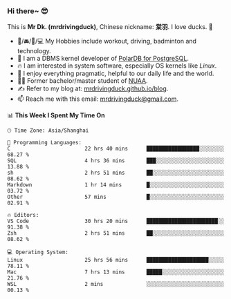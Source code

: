 ### Hi there~ 😎

This is **Mr Dk. (mrdrivingduck)**, Chinese nickname: **棠羽**. I love ducks. 🦆

- 💪/🚘/🏸/💻 My Hobbies include workout, driving, badminton and technology.
- 🍊 I am a DBMS kernel developer of [PolarDB for PostgreSQL](https://github.com/ApsaraDB/PolarDB-for-PostgreSQL).
- 🔥 I am interested in system software, especially OS kernels like *Linux*.
- 🔧 I enjoy everything pragmatic, helpful to our daily life and the world.
- 👨‍🎓 Former bachelor/master student of [NUAA](https://en.wikipedia.org/wiki/Nanjing_University_of_Aeronautics_and_Astronautics).
- ✍ Refer to my blog at: [mrdrivingduck.github.io/blog](https://mrdrivingduck.github.io/blog/).
- 📫 Reach me with this email: [mrdrivingduck@gmail.com](mailto:mrdrivingduck@gmail.com).

<!--START_SECTION:waka-->
📊 **This Week I Spent My Time On** 

```text
🕑︎ Time Zone: Asia/Shanghai

💬 Programming Languages: 
C                        22 hrs 40 mins      █████████████████░░░░░░░░   68.27 % 
SQL                      4 hrs 36 mins       ███░░░░░░░░░░░░░░░░░░░░░░   13.88 % 
sh                       2 hrs 51 mins       ██░░░░░░░░░░░░░░░░░░░░░░░   08.62 % 
Markdown                 1 hr 14 mins        █░░░░░░░░░░░░░░░░░░░░░░░░   03.72 % 
Other                    57 mins             █░░░░░░░░░░░░░░░░░░░░░░░░   02.91 % 

🔥 Editors: 
VS Code                  30 hrs 20 mins      ███████████████████████░░   91.38 % 
Zsh                      2 hrs 51 mins       ██░░░░░░░░░░░░░░░░░░░░░░░   08.62 % 

💻 Operating System: 
Linux                    25 hrs 56 mins      ████████████████████░░░░░   78.11 % 
Mac                      7 hrs 13 mins       █████░░░░░░░░░░░░░░░░░░░░   21.76 % 
WSL                      2 mins              ░░░░░░░░░░░░░░░░░░░░░░░░░   00.13 % 
```


<!--END_SECTION:waka-->

<!-- ![Mr Dk.'s GitHub Stats](https://github-readme-stats.vercel.app/api?username=mrdrivingduck&count_private&show_icons=true&theme=buefy) -->

<!-- ![Most Used Languages](https://github-readme-stats.vercel.app/api/top-langs/?username=mrdrivingduck&exclude_repo=mips32-CPU,snort-tcp-socket&theme=buefy&layout=compact&langs_count=10) -->


<!--
**mrdrivingduck/mrdrivingduck** is a ✨ _special_ ✨ repository because its `README.md` (this file) appears on your GitHub profile.

Here are some ideas to get you started:

- 🔭 I’m currently working on ...
- 🌱 I’m currently learning ...
- 👯 I’m looking to collaborate on ...
- 🤔 I’m looking for help with ...
- 💬 Ask me about ...
- 📫 How to reach me: ...
- 😄 Pronouns: ...
- ⚡ Fun fact: ...
-->
